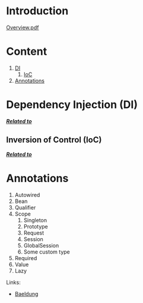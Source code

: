 # Introduction

[Overview.pdf](spring-overview.pdf)
# Content
1. [DI](#dependency-injection-di)
   1. [IoC](#inversion-of-control-ioc)
2. [Annotations](#annotations)
   
# Dependency Injection (DI)
[***Related to***](https://github.com/Regyl/KnowledgeDB/tree/master/java/approach#dependency-injection-di)

## Inversion of Control (IoC)
[***Related to***](https://github.com/Regyl/KnowledgeDB/tree/master/java/approach#inversion-of-control-ioc)

# Annotations
1. Autowired
2. Bean
3. Qualifier
4. Scope
   1. Singleton
   2. Prototype
   3. Request
   4. Session
   5. GlobalSession
   6. Some custom type
5. Required
6. Value
7. Lazy

Links:
- [Baeldung](https://www.baeldung.com/spring-core-annotations)